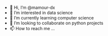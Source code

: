- 👋 Hi, I’m @mamour-dx
- 👀 I’m interested in data science
- 🌱 I’m currently learning computer science
- 💞️ I’m looking to collaborate on python projects
- 📫 How to reach me ...

<!---
mamour-dx/mamour-dx is a ✨ special ✨ repository because its `README.md` (this file) appears on your GitHub profile.
You can click the Preview link to take a look at your changes.
--->
